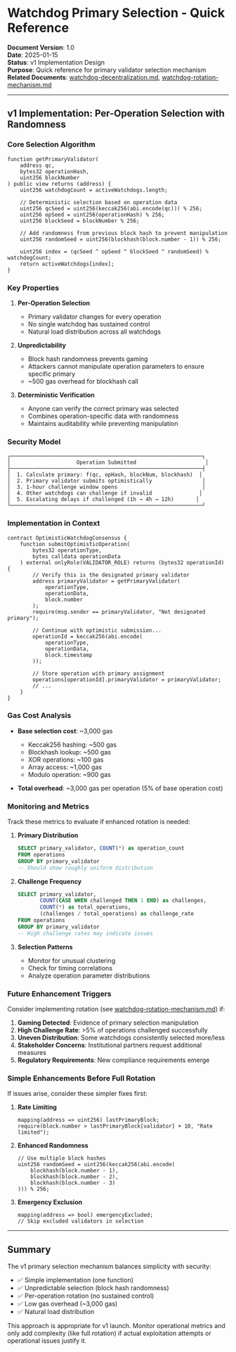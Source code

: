 # Watchdog Primary Selection - Quick Reference

**Document Version**: 1.0  
**Date**: 2025-01-15  
**Status**: v1 Implementation Design  
**Purpose**: Quick reference for primary validator selection mechanism  
**Related Documents**: [watchdog-decentralization.md](watchdog-decentralization.md), [watchdog-rotation-mechanism.md](watchdog-rotation-mechanism.md)

---

## v1 Implementation: Per-Operation Selection with Randomness

### Core Selection Algorithm

```solidity
function getPrimaryValidator(
    address qc,
    bytes32 operationHash,
    uint256 blockNumber
) public view returns (address) {
    uint256 watchdogCount = activeWatchdogs.length;
    
    // Deterministic selection based on operation data
    uint256 qcSeed = uint256(keccak256(abi.encode(qc))) % 256;
    uint256 opSeed = uint256(operationHash) % 256;
    uint256 blockSeed = blockNumber % 256;
    
    // Add randomness from previous block hash to prevent manipulation
    uint256 randomSeed = uint256(blockhash(block.number - 1)) % 256;
    
    uint256 index = (qcSeed ^ opSeed ^ blockSeed ^ randomSeed) % watchdogCount;
    return activeWatchdogs[index];
}
```

### Key Properties

1. **Per-Operation Selection**
   - Primary validator changes for every operation
   - No single watchdog has sustained control
   - Natural load distribution across all watchdogs

2. **Unpredictability**
   - Block hash randomness prevents gaming
   - Attackers cannot manipulate operation parameters to ensure specific primary
   - ~500 gas overhead for blockhash call

3. **Deterministic Verification**
   - Anyone can verify the correct primary was selected
   - Combines operation-specific data with randomness
   - Maintains auditability while preventing manipulation

### Security Model

```
┌─────────────────────────────────────────────────────────────┐
│                     Operation Submitted                      │
├─────────────────────────────────────────────────────────────┤
│  1. Calculate primary: f(qc, opHash, blockNum, blockhash)  │
│  2. Primary validator submits optimistically                │
│  3. 1-hour challenge window opens                           │
│  4. Other watchdogs can challenge if invalid               │
│  5. Escalating delays if challenged (1h → 4h → 12h)       │
└─────────────────────────────────────────────────────────────┘
```

### Implementation in Context

```solidity
contract OptimisticWatchdogConsensus {
    function submitOptimisticOperation(
        bytes32 operationType,
        bytes calldata operationData
    ) external onlyRole(VALIDATOR_ROLE) returns (bytes32 operationId) {
        // Verify this is the designated primary validator
        address primaryValidator = getPrimaryValidator(
            operationType, 
            operationData, 
            block.number
        );
        require(msg.sender == primaryValidator, "Not designated primary");
        
        // Continue with optimistic submission...
        operationId = keccak256(abi.encode(
            operationType, 
            operationData, 
            block.timestamp
        ));
        
        // Store operation with primary assignment
        operations[operationId].primaryValidator = primaryValidator;
        // ...
    }
}
```

### Gas Cost Analysis

- **Base selection cost**: ~3,000 gas
  - Keccak256 hashing: ~500 gas
  - Blockhash lookup: ~500 gas
  - XOR operations: ~100 gas
  - Array access: ~1,000 gas
  - Modulo operation: ~900 gas

- **Total overhead**: ~3,000 gas per operation (5% of base operation cost)

### Monitoring and Metrics

Track these metrics to evaluate if enhanced rotation is needed:

1. **Primary Distribution**
   ```sql
   SELECT primary_validator, COUNT(*) as operation_count
   FROM operations
   GROUP BY primary_validator
   -- Should show roughly uniform distribution
   ```

2. **Challenge Frequency**
   ```sql
   SELECT primary_validator, 
          COUNT(CASE WHEN challenged THEN 1 END) as challenges,
          COUNT(*) as total_operations,
          (challenges / total_operations) as challenge_rate
   FROM operations
   GROUP BY primary_validator
   -- High challenge rates may indicate issues
   ```

3. **Selection Patterns**
   - Monitor for unusual clustering
   - Check for timing correlations
   - Analyze operation parameter distributions

### Future Enhancement Triggers

Consider implementing rotation (see [watchdog-rotation-mechanism.md](watchdog-rotation-mechanism.md)) if:

1. **Gaming Detected**: Evidence of primary selection manipulation
2. **High Challenge Rate**: >5% of operations challenged successfully
3. **Uneven Distribution**: Some watchdogs consistently selected more/less
4. **Stakeholder Concerns**: Institutional partners request additional measures
5. **Regulatory Requirements**: New compliance requirements emerge

### Simple Enhancements Before Full Rotation

If issues arise, consider these simpler fixes first:

1. **Rate Limiting**
   ```solidity
   mapping(address => uint256) lastPrimaryBlock;
   require(block.number > lastPrimaryBlock[validator] + 10, "Rate limited");
   ```

2. **Enhanced Randomness**
   ```solidity
   // Use multiple block hashes
   uint256 randomSeed = uint256(keccak256(abi.encode(
       blockhash(block.number - 1),
       blockhash(block.number - 2),
       blockhash(block.number - 3)
   ))) % 256;
   ```

3. **Emergency Exclusion**
   ```solidity
   mapping(address => bool) emergencyExcluded;
   // Skip excluded validators in selection
   ```

---

## Summary

The v1 primary selection mechanism balances simplicity with security:
- ✅ Simple implementation (one function)
- ✅ Unpredictable selection (block hash randomness)
- ✅ Per-operation rotation (no sustained control)
- ✅ Low gas overhead (~3,000 gas)
- ✅ Natural load distribution

This approach is appropriate for v1 launch. Monitor operational metrics and only add complexity (like full rotation) if actual exploitation attempts or operational issues justify it.